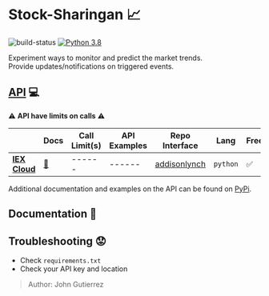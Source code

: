 # Stock-Sharingan :chart_with_upwards_trend:

![build-status](https://travis-ci.com/XDwightsBeetsX/stock-sharingan.svg?branch=master)
[![Python 3.8](https://img.shields.io/badge/python-3.8-blue.svg)](https://www.python.org/downloads/release/python-380/)

Experiment ways to monitor and predict the market trends.  
Provide updates/notifications on triggered events.  

## [API](https://en.wikipedia.org/wiki/Application_programming_interface) :computer:

:warning: **API have limits on calls** :warning:

|| Docs | Call Limit(s) | API Examples | Repo Interface | Lang | Free |
| ------ | ------ | ------ | ------ | ------ | ------ | ------ |
| [**IEX Cloud**](https://iexcloud.io/) | [:book:](https://iexcloud.io/docs/api/) | ------ | ------ | [addisonlynch](https://github.com/addisonlynch/iexfinance) | `python` | :white_check_mark: |

Additional documentation and examples on the API can be found on [PyPi](https://pypi.org/project/iexfinance/).

## Documentation :book:

## Troubleshooting :worried:

- Check `requirements.txt`
- Check your API key and location

> Author: John Gutierrez
